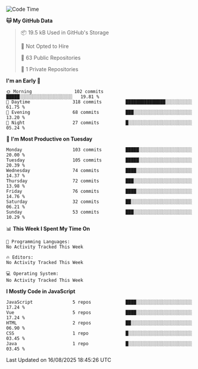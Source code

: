 <!--START_SECTION:waka-->
![Code Time](http://img.shields.io/badge/Code%20Time-1%2C484%20hrs%2047%20mins-blue)

**🐱 My GitHub Data** 

> 📦 19.5 kB Used in GitHub's Storage 
 > 
> 🚫 Not Opted to Hire
 > 
> 📜 63 Public Repositories 
 > 
> 🔑 1 Private Repositories 
 > 
**I'm an Early 🐤** 

```text
🌞 Morning                102 commits         █████░░░░░░░░░░░░░░░░░░░░   19.81 % 
🌆 Daytime                318 commits         ███████████████░░░░░░░░░░   61.75 % 
🌃 Evening                68 commits          ███░░░░░░░░░░░░░░░░░░░░░░   13.20 % 
🌙 Night                  27 commits          █░░░░░░░░░░░░░░░░░░░░░░░░   05.24 % 
```
📅 **I'm Most Productive on Tuesday** 

```text
Monday                   103 commits         █████░░░░░░░░░░░░░░░░░░░░   20.00 % 
Tuesday                  105 commits         █████░░░░░░░░░░░░░░░░░░░░   20.39 % 
Wednesday                74 commits          ████░░░░░░░░░░░░░░░░░░░░░   14.37 % 
Thursday                 72 commits          ███░░░░░░░░░░░░░░░░░░░░░░   13.98 % 
Friday                   76 commits          ████░░░░░░░░░░░░░░░░░░░░░   14.76 % 
Saturday                 32 commits          ██░░░░░░░░░░░░░░░░░░░░░░░   06.21 % 
Sunday                   53 commits          ███░░░░░░░░░░░░░░░░░░░░░░   10.29 % 
```


📊 **This Week I Spent My Time On** 

```text
💬 Programming Languages: 
No Activity Tracked This Week

🔥 Editors: 
No Activity Tracked This Week

💻 Operating System: 
No Activity Tracked This Week
```

**I Mostly Code in JavaScript** 

```text
JavaScript               5 repos             ████░░░░░░░░░░░░░░░░░░░░░   17.24 % 
Vue                      5 repos             ████░░░░░░░░░░░░░░░░░░░░░   17.24 % 
HTML                     2 repos             ██░░░░░░░░░░░░░░░░░░░░░░░   06.90 % 
CSS                      1 repo              █░░░░░░░░░░░░░░░░░░░░░░░░   03.45 % 
Java                     1 repo              █░░░░░░░░░░░░░░░░░░░░░░░░   03.45 % 
```




 Last Updated on 16/08/2025 18:45:26 UTC
<!--END_SECTION:waka-->
